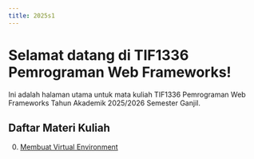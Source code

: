 ```yaml
---
title: 2025s1
---
```

# Selamat datang di TIF1336 Pemrograman Web Frameworks!

Ini adalah halaman utama untuk mata kuliah TIF1336 Pemrograman Web Frameworks Tahun Akademik 2025/2026 Semester Ganjil.

## Daftar Materi Kuliah
0. [Membuat Virtual Environment](00-membuat-virtual-environment.md)

